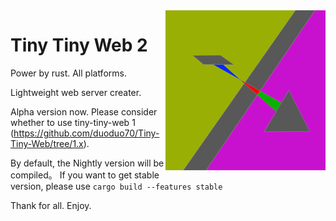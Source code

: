 <img src='icon.png' align='right'/>

# Tiny Tiny Web 2
Power by rust.
All platforms.

Lightweight web server creater.

Alpha version now. Please consider whether to use tiny-tiny-web 1 (https://github.com/duoduo70/Tiny-Tiny-Web/tree/1.x).

By default, the Nightly version will be compiled。
If you want to get stable version, please use `cargo build --features stable`

Thank for all.
Enjoy.
